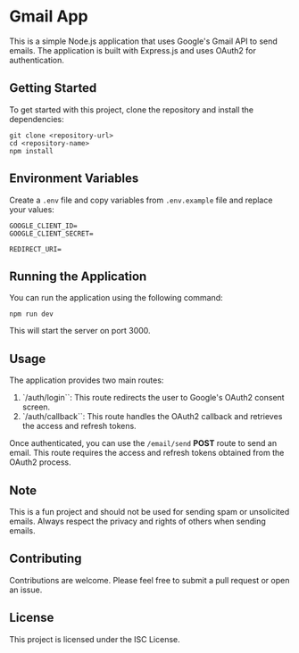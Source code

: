 # Gmail App

This is a simple Node.js application that uses Google's Gmail API to send emails. The application is built with Express.js and uses OAuth2 for authentication.

## Getting Started

To get started with this project, clone the repository and install the dependencies:

```
git clone <repository-url>
cd <repository-name>
npm install
```

## Environment Variables

Create a `.env` file and copy variables from `.env.example` file and replace your values:

```
GOOGLE_CLIENT_ID=
GOOGLE_CLIENT_SECRET=

REDIRECT_URI=
```

## Running the Application

You can run the application using the following command:

```
npm run dev
```

This will start the server on port 3000.

## Usage

The application provides two main routes:

1. `/auth/login``: This route redirects the user to Google's OAuth2 consent screen.
2. `/auth/callback``: This route handles the OAuth2 callback and retrieves the access and refresh tokens.

Once authenticated, you can use the `/email/send` **POST** route to send an email. This route requires the access and refresh tokens obtained from the OAuth2 process.

## Note

This is a fun project and should not be used for sending spam or unsolicited emails. Always respect the privacy and rights of others when sending emails.

## Contributing

Contributions are welcome. Please feel free to submit a pull request or open an issue.

## License

This project is licensed under the ISC License.